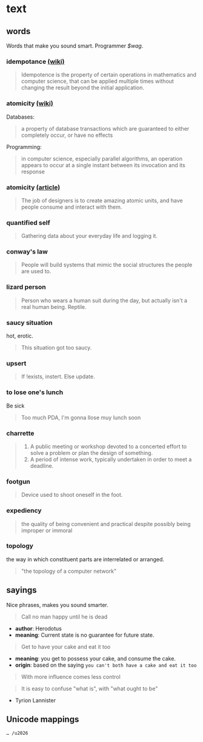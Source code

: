 # text

## words
Words that make you sound smart. Programmer _$wag_.

### idempotance [(wiki)](http://en.wikipedia.org/wiki/Idempotence)
> Idempotence is the property of certain operations in mathematics and computer
> science, that can be applied multiple times without changing the result beyond
> the initial application.

### atomicity [(wiki)](http://en.wikipedia.org/wiki/Atomicity#Computing)
Databases:
> a property of database transactions which are guaranteed to either completely
> occur, or have no effects

Programming:
> in computer science, especially parallel algorithms, an operation appears
> to occur at a single instant between its invocation and its response

### atomicity [(article)](http://blog.intercom.io/design-futures-1-creating-systems-not-products/)
> The job of designers is to create amazing atomic units, and have people
> consume and interact with them.

### quantified self
> Gathering data about your everyday life and logging it.

### conway's law
> People will build systems that mimic the social structures the people are used to.

### lizard person
> Person who wears a human suit during the day, but actually isn't a real human
> being. Reptile.

### saucy situation
hot, erotic.
> This situation got too saucy.

### upsert
> If !exists, instert. Else update.

### to lose one's lunch
Be sick
> Too much PDA, I'm gonna llose muy lunch soon

### charrette
> 1. A public meeting or workshop devoted to a concerted effort to solve a
problem or plan the design of something.
> 2. A period of intense work, typically undertaken in order to meet a deadline.

### footgun
> Device used to shoot oneself in the foot.

### expediency
> the quality of being convenient and practical despite possibly being improper
> or immoral

### topology
the way in which constituent parts are interrelated or arranged.
> "the topology of a computer network"

## sayings
Nice phrases, makes you sound smarter.

> Call no man happy until he is dead

- __author__: Herodotus
- __meaning__: Current state is no guarantee for future state.

> Get to have your cake and eat it too

- __meaning__: you get to possess your cake, and consume the cake.
- __origin__: based on the saying `you can't both have a cake and eat it too`

> With more influence comes less control

> It is easy to confuse "what is", with "what ought to be"

- Tyrion Lannister

## Unicode mappings
```txt
… /u2026
```

